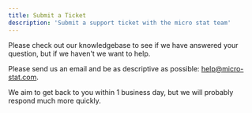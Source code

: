```yaml
---
title: Submit a Ticket
description: 'Submit a support ticket with the micro stat team'
---
```


Please check out our knowledgebase to see if we have answered your question, but if we haven't we want to help.

Please send us an email and be as descriptive as possible: help@micro-stat.com.

We aim to get back to you within 1 business day, but we will probably respond much more quickly.
